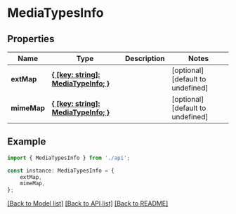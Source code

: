 # MediaTypesInfo


## Properties

Name | Type | Description | Notes
------------ | ------------- | ------------- | -------------
**extMap** | [**{ [key: string]: MediaTypeInfo; }**](MediaTypeInfo.md) |  | [optional] [default to undefined]
**mimeMap** | [**{ [key: string]: MediaTypeInfo; }**](MediaTypeInfo.md) |  | [optional] [default to undefined]

## Example

```typescript
import { MediaTypesInfo } from './api';

const instance: MediaTypesInfo = {
    extMap,
    mimeMap,
};
```

[[Back to Model list]](../README.md#documentation-for-models) [[Back to API list]](../README.md#documentation-for-api-endpoints) [[Back to README]](../README.md)
